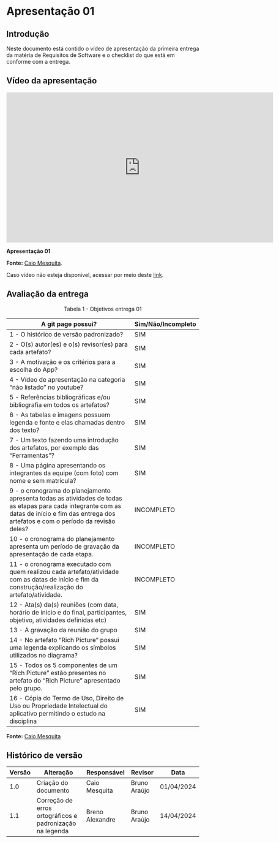 # Apresentação 01 

## Introdução
Neste documento está contido o vídeo de apresentação da primeira entrega da matéria de Requisitos de Software e o checklist do que está em conforme com a entrega.

## Vídeo da apresentação

<iframe width="697" height="392" src="https://www.youtube.com/embed/VV7DhPEaTw4?list=PL8iuGQf0VOAG6vZcaa15KTLHQfrdyMldr" title="Requisitos de software Apresentação 01 - grupo 02" frameborder="0" allow="accelerometer; autoplay; clipboard-write; encrypted-media; gyroscope; picture-in-picture; web-share" referrerpolicy="strict-origin-when-cross-origin" allowfullscreen></iframe>

**Apresentação 01**

**Fonte:** [Caio Mesquita](https://github.com/Caiomesvie).

Caso vídeo não esteja disponível, acessar por meio deste [link](https://youtu.be/VV7DhPEaTw4?list=PL8iuGQf0VOAG6vZcaa15KTLHQfrdyMldr).


## Avaliação da entrega

<p align="center"> Tabela 1 - Objetivos entrega 01 </p>

A git page possui?  | Sim/Não/Incompleto
--------- | ------
1 - O histórico de versão padronizado? | SIM
2 - O(s) autor(es) e o(s) revisor(es) para cada artefato? | SIM
3 - A motivação e os critérios para a escolha do App? | SIM
4 - Vídeo de apresentação na categoria “não listado” no youtube? | SIM
5 - Referências bibliográficas e/ou bibliografia em todos os artefatos? | SIM
6 - As tabelas e imagens possuem legenda e fonte e elas chamadas dentro dos texto? | SIM
7 - Um texto fazendo uma introdução dos artefatos, por exemplo das “Ferramentas”? | SIM
8 - Uma página apresentando os integrantes da equipe (com foto) com nome e sem matrícula? | SIM
9 - o cronograma do planejamento apresenta todas as atividades de todas as etapas para cada integrante com as datas de início e fim das entrega dos artefatos e com o período da revisão deles? | INCOMPLETO
10 - o cronograma do planejamento apresenta um período de gravação da apresentação de cada etapa. | INCOMPLETO
11 - o cronograma executado com quem realizou cada artefato/atividade com as datas de início e fim da construção/realização do artefato/atividade. | INCOMPLETO
12 - Ata(s) da(s) reuniões (com data, horário de início e do final, participantes, objetivo, atividades definidas etc) | SIM
13 - A gravação da reunião do grupo | SIM
14 - No artefato “Rich Picture” possui uma legenda explicando os símbolos utilizados no diagrama? | SIM
15 - Todos os 5 componentes de um “Rich Picture” estão presentes no artefato do “Rich Picture” apresentado pelo grupo. | SIM
16 - Cópia do Termo de Uso, Direito de Uso ou Propriedade Intelectual do aplicativo permitindo o estudo na disciplina | SIM

**Fonte:** [Caio Mesquita](https://github.com/Caiomesvie)


## Histórico de versão

| Versão | Alteração                                                | Responsável     | Revisor      | Data       |
| ------ | -------------------------------------------------------- | --------------- | ------------ | ---------- |
| 1.0    | Criação do documento                                     | Caio Mesquita   | Bruno Araújo | 01/04/2024 |
| 1.1    | Correção de erros ortográficos e padronização na legenda | Breno Alexandre | Bruno Araújo | 14/04/2024 |
